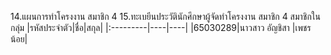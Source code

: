 14.แผนการทําโครงงาน	สมาชิก 4
15.ทะเบยีนประวัตินักศึกษาผู้จัดทำโครงงาน	สมาชิก 4
สมาชิกในกลุ่ม
|รหัสประจำตัว|ชื่อ|สกุล|
|:---------|----|----|
|65030289|นาวสาว อัญชิสา |เพชรน้อย|
